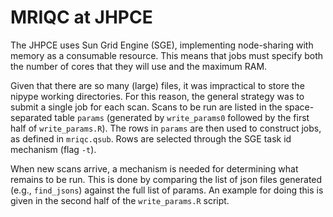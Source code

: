 # MRIQC at JHPCE

The JHPCE uses Sun Grid Engine (SGE), implementing node-sharing with memory as a consumable
resource. This means that jobs must specify both the number of cores that they will use and the
maximum RAM.

Given that there are so many (large) files, it was impractical to store the nipype working directories.
For this reason, the general strategy was to submit a single job for each scan. Scans to be run are
listed in the space-separated table `params` (generated by `write_params0` followed by the
first half of `write_params.R`). The rows in `params` are then used to construct jobs, as defined in
`mriqc.qsub`. Rows are selected through the SGE task id mechanism (flag `-t`).

When new scans arrive, a mechanism is needed for determining what remains to be run. This is
done by comparing the list of json files generated (e.g., `find_jsons`) against the full list of params.
An example for doing this is given in the second half of the `write_params.R` script.
